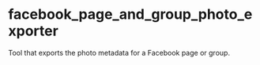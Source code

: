 # facebook_page_and_group_photo_exporter
Tool that exports the photo metadata for a Facebook page or group.
